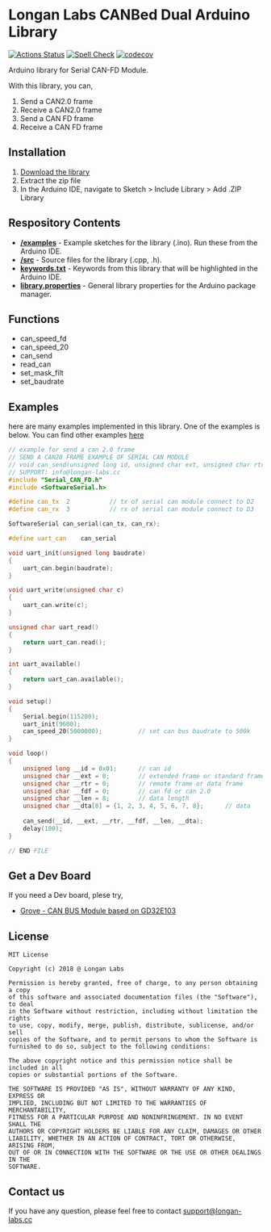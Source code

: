 # Longan Labs CANBed Dual Arduino Library

[![Actions Status](https://github.com/arduino/arduino-cli-example/workflows/test/badge.svg)](https://github.com/arduino/arduino-cli-example/actions)
[![Spell Check](https://github.com/arduino/compile-sketches/workflows/Spell%20Check/badge.svg)](https://github.com/arduino/compile-sketches/actions?workflow=Spell+Check)
[![codecov](https://codecov.io/gh/arduino/compile-sketches/branch/main/graph/badge.svg?token=Uv6f1ebMZ4)](https://codecov.io/gh/arduino/compile-sketches)

Arduino library for Serial CAN-FD Module.

With this library, you can,

1. Send a CAN2.0 frame
2. Receive a CAN2.0 frame
3. Send a CAN FD frame
4. Receive a CAN FD frame

## Installation

1. [Download the library](https://github.com/Longan-Labs/Serial_CAN_FD_Module/archive/refs/heads/master.zip)
2. Extract the zip file
3. In the Arduino IDE, navigate to Sketch > Include Library > Add .ZIP Library

## Respository Contents

* [**/examples**](./examples) - Example sketches for the library (.ino). Run these from the Arduino IDE.
* [**/src**](./src) - Source files for the library (.cpp, .h).
* [**keywords.txt**](./keywords.txt) - Keywords from this library that will be highlighted in the Arduino IDE.
* [**library.properties**](./library.properties) - General library properties for the Arduino package manager.

## Functions

- can_speed_fd
- can_speed_20
- can_send
- read_can
- set_mask_filt
- set_baudrate

## Examples

here are many examples implemented in this library. One of the examples is below. You can find other examples [here](./examples)

```Cpp
// example for send a can 2.0 frame
// SEND A CAN20 FRAME EXAMPLE OF SERIAL CAN MODULE
// void can_send(unsigned long id, unsigned char ext, unsigned char rtr, unsigned char fdf, unsigned char len, unsigned char *dta);
// SUPPORT: info@longan-labs.cc
#include "Serial_CAN_FD.h"
#include <SoftwareSerial.h>

#define can_tx  2           // tx of serial can module connect to D2
#define can_rx  3           // rx of serial can module connect to D3

SoftwareSerial can_serial(can_tx, can_rx);

#define uart_can    can_serial

void uart_init(unsigned long baudrate)
{
    uart_can.begin(baudrate);
}

void uart_write(unsigned char c)
{
    uart_can.write(c);
}

unsigned char uart_read()
{
    return uart_can.read();
}

int uart_available()
{
    return uart_can.available();
}

void setup()
{
    Serial.begin(115200);
    uart_init(9600);
    can_speed_20(5000000);          // set can bus baudrate to 500k
}

void loop()
{
    unsigned long __id = 0x01;      // can id
    unsigned char __ext = 0;        // extended frame or standard frame
    unsigned char __rtr = 0;        // remote frame or data frame
    unsigned char __fdf = 0;        // can fd or can 2.0
    unsigned char __len = 8;        // data length
    unsigned char __dta[8] = {1, 2, 3, 4, 5, 6, 7, 8};      // data
    
    can_send(__id, __ext, __rtr, __fdf, __len, __dta);
    delay(100);
}

// END FILE
```

## Get a Dev Board

If you need a Dev board, plese try,

- [Grove - CAN BUS Module based on GD32E103](https://www.seeedstudio.com/Grove-CAN-BUS-Module-based-on-GD32E103-p-5456.html)


## License

```
MIT License

Copyright (c) 2018 @ Longan Labs

Permission is hereby granted, free of charge, to any person obtaining a copy
of this software and associated documentation files (the "Software"), to deal
in the Software without restriction, including without limitation the rights
to use, copy, modify, merge, publish, distribute, sublicense, and/or sell
copies of the Software, and to permit persons to whom the Software is
furnished to do so, subject to the following conditions:

The above copyright notice and this permission notice shall be included in all
copies or substantial portions of the Software.

THE SOFTWARE IS PROVIDED "AS IS", WITHOUT WARRANTY OF ANY KIND, EXPRESS OR
IMPLIED, INCLUDING BUT NOT LIMITED TO THE WARRANTIES OF MERCHANTABILITY,
FITNESS FOR A PARTICULAR PURPOSE AND NONINFRINGEMENT. IN NO EVENT SHALL THE
AUTHORS OR COPYRIGHT HOLDERS BE LIABLE FOR ANY CLAIM, DAMAGES OR OTHER
LIABILITY, WHETHER IN AN ACTION OF CONTRACT, TORT OR OTHERWISE, ARISING FROM,
OUT OF OR IN CONNECTION WITH THE SOFTWARE OR THE USE OR OTHER DEALINGS IN THE
SOFTWARE.
```

## Contact us

If you have any question, please feel free to contact [support@longan-labs.cc](support@longan-labs.cc)
